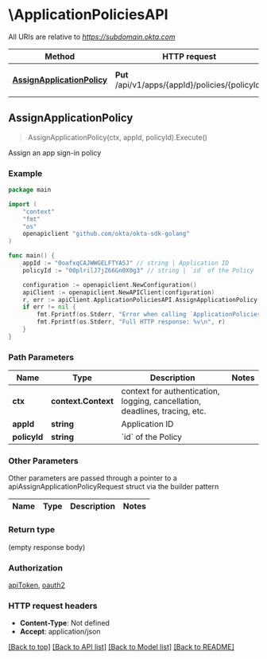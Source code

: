 # \ApplicationPoliciesAPI

All URIs are relative to *https://subdomain.okta.com*

Method | HTTP request | Description
------------- | ------------- | -------------
[**AssignApplicationPolicy**](ApplicationPoliciesAPI.md#AssignApplicationPolicy) | **Put** /api/v1/apps/{appId}/policies/{policyId} | Assign an app sign-in policy



## AssignApplicationPolicy

> AssignApplicationPolicy(ctx, appId, policyId).Execute()

Assign an app sign-in policy



### Example

```go
package main

import (
	"context"
	"fmt"
	"os"
	openapiclient "github.com/okta/okta-sdk-golang"
)

func main() {
	appId := "0oafxqCAJWWGELFTYASJ" // string | Application ID
	policyId := "00plrilJ7jZ66Gn0X0g3" // string | `id` of the Policy

	configuration := openapiclient.NewConfiguration()
	apiClient := openapiclient.NewAPIClient(configuration)
	r, err := apiClient.ApplicationPoliciesAPI.AssignApplicationPolicy(context.Background(), appId, policyId).Execute()
	if err != nil {
		fmt.Fprintf(os.Stderr, "Error when calling `ApplicationPoliciesAPI.AssignApplicationPolicy``: %v\n", err)
		fmt.Fprintf(os.Stderr, "Full HTTP response: %v\n", r)
	}
}
```

### Path Parameters


Name | Type | Description  | Notes
------------- | ------------- | ------------- | -------------
**ctx** | **context.Context** | context for authentication, logging, cancellation, deadlines, tracing, etc.
**appId** | **string** | Application ID | 
**policyId** | **string** | &#x60;id&#x60; of the Policy | 

### Other Parameters

Other parameters are passed through a pointer to a apiAssignApplicationPolicyRequest struct via the builder pattern


Name | Type | Description  | Notes
------------- | ------------- | ------------- | -------------



### Return type

 (empty response body)

### Authorization

[apiToken](../README.md#apiToken), [oauth2](../README.md#oauth2)

### HTTP request headers

- **Content-Type**: Not defined
- **Accept**: application/json

[[Back to top]](#) [[Back to API list]](../README.md#documentation-for-api-endpoints)
[[Back to Model list]](../README.md#documentation-for-models)
[[Back to README]](../README.md)

